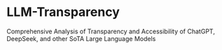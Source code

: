 # LLM-Transparency
Comprehensive Analysis of Transparency and Accessibility of ChatGPT, DeepSeek, and other SoTA Large Language Models
